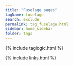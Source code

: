 ```yaml
---
title: "Fuselage pages"
tagName: fuselage
search: exclude
permalink: tag_fuselage.html
sidebar: home_sidebar
folder: tags
---
```

{% include taglogic.html %}

{% include links.html %}

